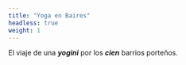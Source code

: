 ```yaml
---
title: "Yoga en Baires"
headless: true
weight: 1
---
```


El viaje de una _**yogini**_ por los _**cien**_ barrios porteños.
